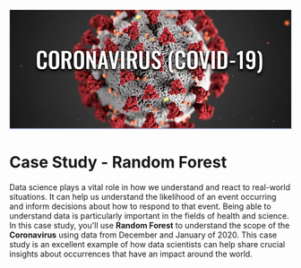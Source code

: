 <p align="center">
  <img src="img/covid-19.png" width="600">
  <br>
</p>

# Case Study - Random Forest

Data science plays a vital role in how we understand and react to real-world situations. It can help us understand the likelihood of an event occurring and inform decisions about how to respond to that event. Being able to understand data is particularly important in the fields of health and science. In this case study, you'll use <b>Random Forest</b> to understand the scope of the <b>Coronavirus</b> using data from December and January of 2020. This case study is an excellent example of how data scientists can help share crucial insights about occurrences that have an impact around the world. 
